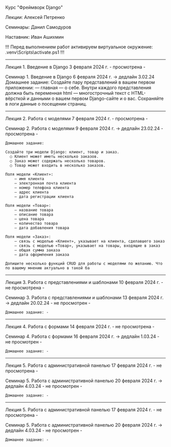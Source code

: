 Курс "Фреймворк Django"

Лекции: Алексей Петренко

Семинары: Данил Самодуров

Наставник: Иван Ашихмин

!!!
Перед выполнением работ активируем виртуальное окружение: .venv\Scripts\activate.ps1
!!!

----------------------
Лекция 1. Введение в Django
3 февраля 2024 г.
    - просмотрена -

Семинар 1. Введение в Django
6 февраля 2024 г. -> дедлайн 3.02.24
    Домашнее задание:
    Создайте пару представлений в вашем первом приложении:
    — главная
    — о себе.
    Внутри каждого представления должна быть переменная html — многострочный текст с HTML-вёрсткой и данными о вашем первом Django-сайте и о вас.
    Сохраняйте в логи данные о посещении страниц.

----------------------
Лекция 2. Работа с моделями
7 февраля 2024 г.
    - просмотрена -

Семинар 2. Работа с моделями
9 февраля 2024 г. -> дедлайн 23.02.24
    - просмотрена -

    Домашнее задание:
    
    Создайте три модели Django: клиент, товар и заказ.
      ○ Клиент может иметь несколько заказов.
      ○ Заказ может содержать несколько товаров.
      ○ Товар может входить в несколько заказов.
    
    Поля модели «Клиент»:
        — имя клиента
        — электронная почта клиента
        — номер телефона клиента
        — адрес клиента
        — дата регистрации клиента

    Поля модели «Товар»:
        — название товара
        — описание товара
        — цена товара
        — количество товара
        — дата добавления товара

    Поля модели «Заказ»:
        — связь с моделью «Клиент», указывает на клиента, сделавшего заказ
        — связь с моделью «Товар», указывает на товары, входящие в заказ
        — общая сумма заказа
        — дата оформления заказа

    Допишите несколько функций CRUD для работы с моделями по желанию. Что по вашему мнению актуально в такой ба

----------------------
Лекция 3. Работа с представлениями и шаблонами
10 февраля 2024 г.
    - не просмотрена -

Семинар 3. Работа с представлениями и шаблонами
13 февраля 2024 г. -> дедлайн 20.02.24
    - не просмотрен -

    Домашнее задание: -

----------------------
Лекция 4. Работа с формами
14 февраля 2024 г.
    - не просмотрена -

Семинар 4. Работа с формами
16 февраля 2024 г. -> дедлайн 1.03.24
    - не просмотрен -

    Домашнее задание: -

----------------------
Лекция 5. Работа с административной панелью
17 февраля 2024 г.
    - не просмотрена -

Семинар 5. Работа с административной панелью
20 февраля 2024 г. -> дедлайн 4.03.24
    - не просмотрен -

    Домашнее задание: -

----------------------
Лекция 5. Работа с административной панелью
17 февраля 2024 г.
    - не просмотрена -

Семинар 5. Работа с административной панелью
20 февраля 2024 г. -> дедлайн 4.03.24
    - не просмотрен -

    Домашнее задание: -